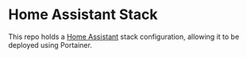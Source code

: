 # Home Assistant Stack

This repo holds a [Home Assistant](https://www.home-assistant.io/) stack configuration, allowing it to be deployed using Portainer.
